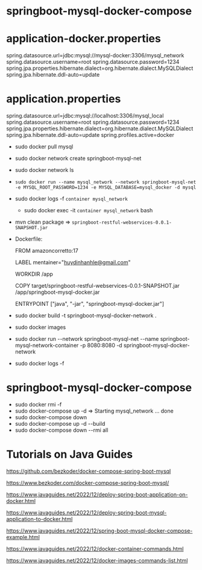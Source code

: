 # springboot-mysql-docker-compose

# application-docker.properties

spring.datasource.url=jdbc:mysql://mysql-docker:3306/mysql_network
spring.datasource.username=root
spring.datasource.password=1234
spring.jpa.properties.hibernate.dialect=org.hibernate.dialect.MySQLDialect
spring.jpa.hibernate.ddl-auto=update

# application.properties

spring.datasource.url=jdbc:mysql://localhost:3306/mysql_local
spring.datasource.username=root
spring.datasource.password=1234
spring.jpa.properties.hibernate.dialect=org.hibernate.dialect.MySQLDialect
spring.jpa.hibernate.ddl-auto=update
spring.profiles.active=docker

- sudo docker pull mysql
- sudo docker network create springboot-mysql-net
- sudo docker network ls
- `sudo docker run --name mysql_network --network springboot-mysql-net -e MYSQL_ROOT_PASSWORD=1234 -e MYSQL_DATABASE=mysql_docker -d mysql`
- sudo docker logs -f `container mysql_network`
    + sudo docker exec -it `container mysql_network` bash

- mvn clean package => `springboot-restful-webservices-0.0.1-SNAPSHOT.jar`

- Dockerfile:

  FROM amazoncorretto:17

  LABEL mentainer="huydinhanhle@gmail.com"

  WORKDIR /app

  COPY target/springboot-restful-webservices-0.0.1-SNAPSHOT.jar /app/springboot-mysql-docker.jar

  ENTRYPOINT ["java", "-jar", "springboot-mysql-docker.jar"]

- sudo docker build -t springboot-mysql-docker-network .
- sudo docker images
- sudo docker run --network springboot-mysql-net --name springboot-mysql-network-container -p 8080:8080 -d
  springboot-mysql-docker-network
- sudo docker logs -f <Container ID of springboot-mysql-network-container>

# springboot-mysql-docker-compose

- sudo docker rmi -f <Image ID mysql_local> <Image ID springboot-mysql-docker-network>
- sudo docker-compose up -d => Starting mysql_network ... done
- sudo docker-compose down
- sudo docker-compose up -d --build
- sudo docker-compose down --rmi all

# Tutorials on Java Guides

https://github.com/bezkoder/docker-compose-spring-boot-mysql

https://www.bezkoder.com/docker-compose-spring-boot-mysql/

https://www.javaguides.net/2022/12/deploy-spring-boot-application-on-docker.html

https://www.javaguides.net/2022/12/deploy-spring-boot-mysql-application-to-docker.html

https://www.javaguides.net/2022/12/spring-boot-mysql-docker-compose-example.html

https://www.javaguides.net/2022/12/docker-container-commands.html

https://www.javaguides.net/2022/12/docker-images-commands-list.html
